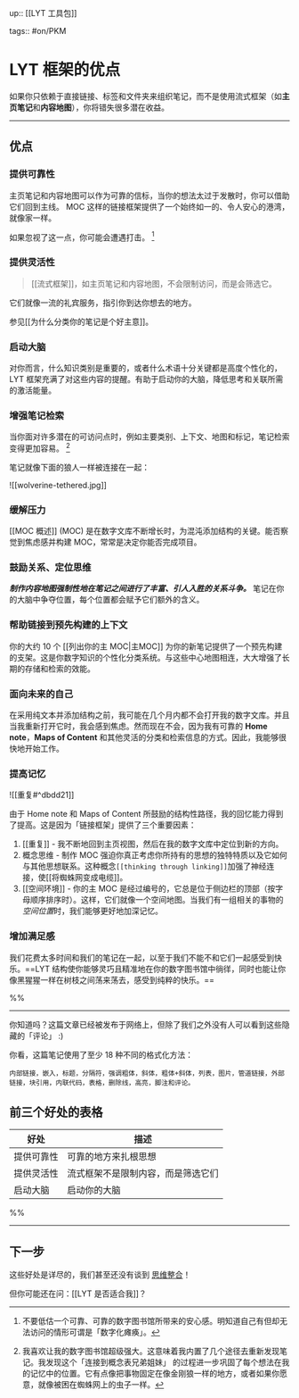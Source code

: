 up:: [[LYT 工具包]]

tags:: #on/PKM 

# LYT 框架的优点

如果你只依赖于直接链接、标签和文件夹来组织笔记，而不是使用流式框架（如**主页笔记**和**内容地图**），你将错失很多潜在收益。

---

## 优点

### 提供可靠性

主页笔记和内容地图可以作为可靠的信标，当你的想法太过于发散时，你可以借助它们回到主线。 MOC 这样的链接框架提供了一个始终如一的、令人安心的港湾，就像家一样。

如果忽视了这一点，你可能会遭遇打击。 [^1]

### 提供灵活性

> [[流式框架]]，如主页笔记和内容地图，不会限制访问，而是会筛选它。

它们就像一流的礼宾服务，指引你到达你想去的地方。

参见[[为什么分类你的笔记是个好主意]]。

### 启动大脑

对你而言，什么知识类别是重要的，或者什么术语十分关键都是高度个性化的，LYT 框架充满了对这些内容的提醒。有助于启动你的大脑，降低思考和关联所需的激活能量。

### 增强笔记检索

当你面对许多潜在的可访问点时，例如主要类别、上下文、地图和标记，笔记检索变得更加容易。 [^2] 

笔记就像下面的狼人一样被连接在一起：

![[wolverine-tethered.jpg]]

### 缓解压力

[[MOC 概述]] (MOC) 是在数字文库不断增长时，为混沌添加结构的关键。能否察觉到焦虑感并构建 MOC，常常是决定你能否完成项目。

### 鼓励关系、定位思维

_**制作内容地图强制性地在笔记之间进行了丰富、引人入胜的关系斗争。**_ 笔记在你的大脑中争夺位置，每个位置都会赋予它们额外的含义。

### 帮助链接到预先构建的上下文

你的大约 10 个 [[列出你的主 MOC|主MOC]] 为你的新笔记提供了一个预先构建的支架。这是你数字知识的个性化分类系统。与这些中心地图相连，大大增强了长期的存储和检索的效能。

### 面向未来的自己

在采用纯文本并添加结构之前，我可能在几个月内都不会打开我的数字文库。并且当我重新打开它时，我会感到焦虑。然而现在不会，因为我有可靠的 **Home note**，**Maps of Content** 和其他灵活的分类和检索信息的方式。因此，我能够很快地开始工作。

### 提高记忆

![[重复#^dbdd21]]

由于 Home note 和 Maps of Content 所鼓励的结构性路径，我的回忆能力得到了提高。这是因为「链接框架」提供了三个重要因素：

1. [[重复]] - 我不断地回到主页视图，然后在我的数字文库中定位到新的方向。
2. 概念思维 - 制作 MOC 强迫你真正考虑你所持有的思想的独特特质以及它如何与其他思想联系。这种概念`[[thinking through linking]]`加强了神经连接，使[[将蜘蛛网变成电缆]]。
3. [[空间环境]] - 你的主 MOC 是经过编号的，它总是位于侧边栏的顶部（按字母顺序排序时）。这样，它们就像一个空间地图。当我们有一组相关的事物的*空间位置*时，我们能够更好地加深记忆。

### 增加满足感

我们花费太多时间和我们的笔记在一起，以至于我们不能不和它们一起感受到快乐。==LYT 结构使你能够灵巧且精准地在你的数字图书馆中徜徉，同时也能让你像黑猩猩一样在树枝之间荡来荡去，感受到纯粹的快乐。==

%%

---

你知道吗？这篇文章已经被发布于网络上，但除了我们之外没有人可以看到这些隐藏的「评论」 :)

你看，这篇笔记使用了至少 18 种不同的格式化方法：

```
内部链接，嵌入，标题，分隔符，强调粗体，斜体，粗体+斜体，列表，图片，管道链接，外部链接，块引用，内联代码，表格，删除线，高亮，脚注和评论。
```

## 前三个好处的表格

| 好处       | 描述                               |
| ---------- | ---------------------------------- |
| 提供可靠性 | 可靠的地方来扎根思想               |
| 提供灵活性 | 流式框架不是限制内容，而是筛选它们 |
|     启动大脑       |     启动你的大脑                               |

%%

---

## 下一步

这些好处是详尽的，我们甚至还没有谈到 [思维整合](https://twitter.com/NickMilo/status/1317190776284086272)！

但你可能还在问：[[LYT 是否适合我]]？

[^1]: 不要低估一个可靠、可靠的数字图书馆所带来的安心感。明知道自己有但却无法访问的情形可谓是「数字化瘫痪」。

[^2]: 我喜欢让我的数字图书馆超级强大。这意味着我内置了几个途径去重新发现笔记。我发现这个「连接到概念表兄弟姐妹」 的过程进一步巩固了每个想法在我的记忆中的位置。它有点像把事物固定在像金刚狼一样的地方，或者如果你愿意，就像被困在蜘蛛网上的虫子一样。
